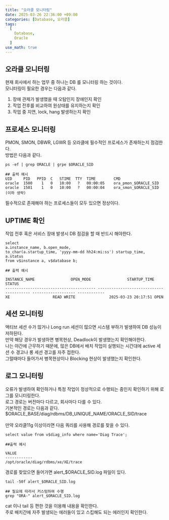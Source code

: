 ```yaml
---
title: "오라클 모니터링"
date: 2025-03-26 22:36:00 +09:00
categories: [Database, 오라클]
tags:
  [
    Database,
    Oracle
  ]
use_math: true
---
```


## 오라클 모니터링
현재 회사에서 하는 업무 중 하나는 DB 를 모니터링 하는 것이다.<br>
모니터링이 필요한 경우는 다음과 같다.<br> 

1. 장애 관제가 발생했을 때 오탐인지 장애인지 확인
2. 작업 전후를 비교하여 원상태를 유지하는지 확인
3. 작업 중 지연, lock, hang 발생하는지 확인

## 프로세스 모니터링
PMON, SMON, DBWR, LGWR 등 오라클에 필수적인 프로세스가 존재하는지 점검한다.<br>
방법은 다음과 같다.<br>
```
ps -ef | grep ORACLE | grpe $ORACLE_SID

## 출력 예시
UID     PID   PPID  C   STIME  TTY  TIME        CMD
oracle  1500    1   0   10:00   ?   00:00:05    ora_pmon_$ORACLE_SID
oracle  1501    1   0   10:00   ?   00:00:04    ora_smon_$ORACLE_SID
(이하 생략)
```
필수적으로 존재해야 하는 프로세스들이 모두 있으면 정상이다.<br>

## UPTIME 확인
작업 전후 혹은 서비스 장애 발생시 DB 점검을 할 때 반드시 해야한다.<br>

```
select 
a.instance_name, b.open_mode,
to_char(a.startup_time, 'yyyy-mm-dd hh24:mi:ss') startup_time,
a.status
from v$instance a, v$database b;

## 출력 예시

INSTANCE_NAME				 OPEN_MODE				  STARTUP_TIME	      STATUS
---------------------------------------- ---------------------------------------- ------------------- ------------
XE					 READ WRITE				  2025-03-23 20:17:51 OPEN

```

## 세션 모니터링
액티브 세션 수가 많거나 Long run 세션이 많으면 시스템 부하가 발생하여 DB 성능이 저하된다.<br>
만약 해당 경우가 발생하면 병목현상, Deadlock이 발생했는지 확인해야한다.<br>
나는 야간에 근무하기 때문에, 많은 DB에서 배치 작업이 실행되는 시간대에 active 세션 수 경고나 롱 세션 경고를 자주 접한다.<br>
그럴때마다 들어가서 병목현상이나 Blocking 현상이 발생했는지 확인한다.<br>

## 로그 모니터링
오류가 발생하여 확인하거나 특정 작업이 정상적으로 수행되는 중인지 확인하기 위해 로그를 모니터링한다.<br>
로그 경로는 버전마다 다르고, 회사마다 다를 수 있다. <br>
기본적인 경로는 다음과 같다.<br>
\$ORACLE_BASE/diag/rdbms/DB_UNIQUE_NAME/ORACLE_SID/trace <br>
<br>
만약 오라클11g 이상이라면 다음 쿼리를 사용해 경로를 찾을 수 있다.<br>

```
select value from v$diag_info where name='Diag Trace';

##출력 예시

VALUE
------------
/opt/oracle/diag/rdbms/xe/XE/trace
```

경로를 찾았으면 들어가면 alert_$ORACLE_SID.log 파일이 있다.<br>

```
tail -50f alert_$ORACLE_SID.log

## 필요에 따라서 커스텀하여 수행
grep "ORA-" alert_$ORACLE_SID.log
```
cat 이나 tail 등 편한 것을 이용해 내용을 확인한다.<br>
주로 배치간에 자주 발생되는 에러들이 있고 스킵해도 되는 에러인지 확인한다.<br>